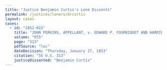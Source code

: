 ```yaml
---
title: "Justice Benjamin Curtis's Lone Dissents"
permalink: /justices/loners/brcurtis
layout: cases
cases:
  - id: "1852-022"
    title: "JOHN PERKINS, APPELLANT, v. EDWARD P. FOURNIQUET AND HARRIET, HIS WIFE, AND MARTIN EWING AND ANNE, HIS WIF"
    volume: "055"
    page: "313"
    pdfSource: "loc"
    dateDecision: "Thursday, January 27, 1853"
    citation: "55 U.S. 313"
    justiceDissented: "Benjamin Curtis"
---
```

